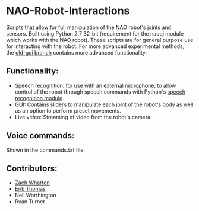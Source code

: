 # NAO-Robot-Interactions
Scripts that allow for full manipulation of the NAO robot's joints and sensors. Built using Python 2.7 32-bit (requirement for the naoqi module which works with the NAO robot). These scripts are for general purpose use for interacting with the robot. For more advanced experimental methods, the [old-gui branch](https://github.com/EThomas16/NAO-Robot-Interactions/tree/old-gui) contains more advanced functionality.

## Functionality:
- Speech recognition: for use with an external microphone, to allow control of the robot through speech commands with Python's [speech recognition module](https://pypi.org/project/SpeechRecognition/).
- GUI: Contains sliders to manipulate each joint of the robot's body as well as an option to perform preset movements.
- Live video: Streaming of video from the robot's camera.

## Voice commands:
Shown in the commands.txt file.

## Contributors:
- [Zach Wharton](https://github.com/zwharton15)
- [Erik Thomas](https://github.com/EThomas16)
- Neil Worthington
- Ryan Turner
